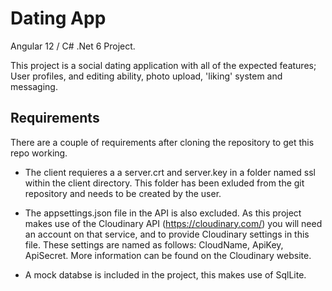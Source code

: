 # Dating App

Angular 12 / C# .Net 6 Project.

This project is a social dating application with all of the expected features; User profiles, and editing ability, photo upload, 'liking' system and messaging.

## Requirements

There are a couple of requirements after cloning the repository to get this repo working.

- The client requieres a a server.crt and server.key in a folder named ssl within the client directory. This folder has been exluded from
the git repository and needs to be created by the user.

- The appsettings.json file in the API is also excluded. As this project makes use of the Cloudinary API (https://cloudinary.com/) you will need an account
on that service, and to provide Cloudinary settings in this file. These settings are named as follows: CloudName, ApiKey, ApiSecret. More information can be found
on the Cloudinary website.

- A mock databse is included in the project, this makes use of SqlLite.
